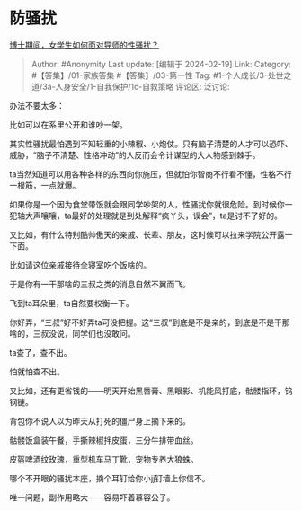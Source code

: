 # 防骚扰
[博士期间，女学生如何面对导师的性骚扰？](https://www.zhihu.com/question/644864698/answer/3401611292)

> Author: #Anonymity
> Last update: [编辑于 2024-02-19]
> Link:
> Category: #【答集】/01-家族答集 #【答集】/03-第一性
> Tag: #1-个人成长/3-处世之道/3a-人身安全/1-自我保护/1c-自救策略 
> 评论区:
> 泛讨论:

办法不要太多：

比如可以在系里公开和谁吵一架。

其实性骚扰最怕遇到不知轻重的小辣椒、小炮仗。只有脑子清楚的人才可以恐吓、威胁，“脑子不清楚、性格冲动”的人反而会令计谋型的大人物感到棘手。

ta当然知道可以用各种各样的东西向你施压，但就怕你智商不行看不懂，性格不行一根筋，一点就爆。

如果你是一个因为食堂带饭就会跟同学吵架的人，性骚扰你就很危险。到时候你一犯轴大声嚷嚷，ta最好的处理就是到处解释“疯丫头，误会”，ta是讨不了好的。

又比如，有什么特别酷帅傲天的亲戚、长辈、朋友，这时候可以拉来学院公开露一下面。

比如请这位亲戚接待全寝室吃个饭啥的。

于是你有一干那啥的三叔之类的消息自然不翼而飞。

飞到ta耳朵里，ta自然要权衡一下。

你好弄，“三叔”好不好弄ta可没把握。这“三叔”到底是不是亲的，到底是不是干那啥的，三叔没说，同学们也没敢问。

ta查了，查不出。

怕就怕查不出。

又比如，还有更省钱的——明天开始黑唇膏、黑眼影、机能风打底，骷髅指环，钨钢链。

背包你不说人以为昨天从打死的僵尸身上摘下来的。

骷髅饭盒装午餐，手撕辣椒拌皮蛋，三分牛排带血丝。

皮盔啤酒纹玫瑰，重型机车马丁靴，宠物专养大狼蛛。

哪个不开眼的骚扰本座，摘个耳钉给你小jj钉墙上你信不。

唯一问题，副作用略大——容易吓着慕容公子。
